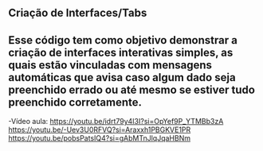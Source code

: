 Criação de Interfaces/Tabs
-----------------------------------------------
Esse código tem como objetivo demonstrar a criação de interfaces interativas simples, as quais estão vinculadas com mensagens automáticas que avisa caso algum dado seja preenchido errado ou até mesmo se estiver tudo preenchido corretamente.
------------------------------------------------

-Vídeo aula:
https://youtu.be/idrt79y4I3I?si=OpYef9P_YTMBb3zA
https://youtu.be/-Uev3U0RFVQ?si=Araxxh1PBGKVE1PR
https://youtu.be/pobsPatsIQ4?si=gAbMTnJlqJqaHBNm

